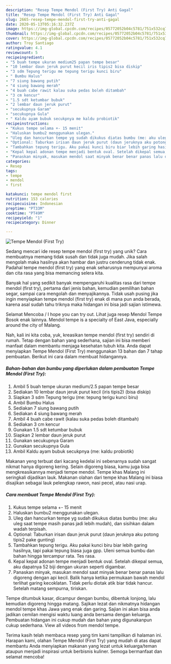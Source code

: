 ```yaml
---
description: "Resep Tempe Mendol (First Try) Anti Gagal"
title: "Resep Tempe Mendol (First Try) Anti Gagal"
slug: 2665-resep-tempe-mendol-first-try-anti-gagal
date: 2020-05-13T05:16:32.237Z
image: https://img-global.cpcdn.com/recipes/05772052b04c5781/751x532cq70/tempe-mendol-first-try-foto-resep-utama.jpg
thumbnail: https://img-global.cpcdn.com/recipes/05772052b04c5781/751x532cq70/tempe-mendol-first-try-foto-resep-utama.jpg
cover: https://img-global.cpcdn.com/recipes/05772052b04c5781/751x532cq70/tempe-mendol-first-try-foto-resep-utama.jpg
author: Troy Santiago
ratingvalue: 4.1
reviewcount: 5
recipeingredient:
- "5 buah tempe ukuran medium25 papan tempe besar"
- "10 lembar daun jeruk purut kecil iris tipis2 bisa diskip"
- "3 sdm Tepung terigu me tepung terigu kunci biru"
- " Bumbu Halus"
- "7 siung bawang putih"
- "4 siung bawang merah"
- "4 buah cabe rawit kalau suka pedas boleh ditambah"
- "3 cm kencur"
- "1.5 sdt ketumbar bubuk"
- "2 lembar daun jeruk purut"
- "secukupnya Garam"
- "secukupnya Gula"
- " Kaldu ayam bubuk secukpnya me kaldu probiotik"
recipeinstructions:
- "Kukus tempe selama +- 15 menit"
- "Haluskan bumbu2 menggunakan ulegan."
- "Uleg dan hancurkan tempe yg sudah dikukus diatas bumbu (me: aku uleg saat tempe masih panas jadi lebih mudah), dan sisihkan dalam wadah terpisah."
- "Optional: Taburkan irisan daun jeruk purut (daun jeruknya aku potong tipis2 pake gunting)"
- "Tambahkan tepung terigu. Aku pakai kunci biru biar lebih garing hasilnya, tapi pakai tepung biasa juga gpp. Uleni semua bumbu dan bahan hingga tercampur rata. Tes rasa."
- "Kepal kepal adonan tempe menjadi bentuk oval. Setelah dikepal semua, aku dapatnya 52 biji dengan ukuran seperti digambar."
- "Panaskan minyak, masukan mendol saat minyak benar benar panas lalu digoreng dengan api kecil. Balik hanya ketika permukaan bawah mendol terlihat garing kecoklatan. Tidak perlu diotak atik biar tidak hancur. Setelah matang sempurna, tiriskan."
categories:
- Resep
tags:
- tempe
- mendol
- first

katakunci: tempe mendol first 
nutrition: 153 calories
recipecuisine: Indonesian
preptime: "PT33M"
cooktime: "PT49M"
recipeyield: "1"
recipecategory: Dinner

---
```



![Tempe Mendol (First Try)](https://img-global.cpcdn.com/recipes/05772052b04c5781/751x532cq70/tempe-mendol-first-try-foto-resep-utama.jpg)

Sedang mencari ide resep tempe mendol (first try) yang unik? Cara membuatnya memang tidak susah dan tidak juga mudah. Jika salah mengolah maka hasilnya akan hambar dan justru cenderung tidak enak. Padahal tempe mendol (first try) yang enak seharusnya mempunyai aroma dan cita rasa yang bisa memancing selera kita.

Banyak hal yang sedikit banyak mempengaruhi kualitas rasa dari tempe mendol (first try), pertama dari jenis bahan, kemudian pemilihan bahan segar, sampai cara mengolah dan menyajikannya. Tidak usah pusing jika ingin menyiapkan tempe mendol (first try) enak di mana pun anda berada, karena asal sudah tahu triknya maka hidangan ini bisa jadi sajian istimewa.

Selamat Mencoba / I hope you can try out. Lihat juga resep Mendol Tempe Bosok enak lainnya. Mendol tempe is a specialty of East Java, especially around the city of Malang.


Nah, kali ini kita coba, yuk, kreasikan tempe mendol (first try) sendiri di rumah. Tetap dengan bahan yang sederhana, sajian ini bisa memberi manfaat dalam membantu menjaga kesehatan tubuh kita. Anda dapat menyiapkan Tempe Mendol (First Try) menggunakan 13 bahan dan 7 tahap pembuatan. Berikut ini cara dalam membuat hidangannya.

<!--inarticleads1-->

##### Bahan-bahan dan bumbu yang diperlukan dalam pembuatan Tempe Mendol (First Try):

1. Ambil 5 buah tempe ukuran medium/2.5 papan tempe besar
1. Sediakan 10 lembar daun jeruk purut kecil (iris tipis2) (bisa diskip)
1. Siapkan 3 sdm Tepung terigu (me: tepung terigu kunci biru)
1. Ambil  Bumbu Halus
1. Sediakan 7 siung bawang putih
1. Sediakan 4 siung bawang merah
1. Ambil 4 buah cabe rawit (kalau suka pedas boleh ditambah)
1. Sediakan 3 cm kencur
1. Gunakan 1.5 sdt ketumbar bubuk
1. Siapkan 2 lembar daun jeruk purut
1. Gunakan secukupnya Garam
1. Gunakan secukupnya Gula
1. Ambil  Kaldu ayam bubuk secukpnya (me: kaldu probiotik)


Makanan yeng terbuat dari kacang kedelai ini sebenarnya sudah sangat nikmat hanya digoreng kering. Selain digoreng biasa, kamu juga bisa mengkreasikannya menjadi tempe mendol. Tempe khas Malang ini seringkali dijadikan lauk. Makanan olahan dari tempe khas Malang ini biasa disajikan sebagai lauk pelengkap rawon, nasi pecel, atau nasi urap. 

<!--inarticleads2-->

##### Cara membuat Tempe Mendol (First Try):

1. Kukus tempe selama +- 15 menit
1. Haluskan bumbu2 menggunakan ulegan.
1. Uleg dan hancurkan tempe yg sudah dikukus diatas bumbu (me: aku uleg saat tempe masih panas jadi lebih mudah), dan sisihkan dalam wadah terpisah.
1. Optional: Taburkan irisan daun jeruk purut (daun jeruknya aku potong tipis2 pake gunting)
1. Tambahkan tepung terigu. Aku pakai kunci biru biar lebih garing hasilnya, tapi pakai tepung biasa juga gpp. Uleni semua bumbu dan bahan hingga tercampur rata. Tes rasa.
1. Kepal kepal adonan tempe menjadi bentuk oval. Setelah dikepal semua, aku dapatnya 52 biji dengan ukuran seperti digambar.
1. Panaskan minyak, masukan mendol saat minyak benar benar panas lalu digoreng dengan api kecil. Balik hanya ketika permukaan bawah mendol terlihat garing kecoklatan. Tidak perlu diotak atik biar tidak hancur. Setelah matang sempurna, tiriskan.


Tempe ditumbuk kasar, dicampur dengan bumbu, dibentuk lonjong, lalu kemudian digoreng hingga matang. Sajikan lezat dan nikmatnya hidangan mendol tempe khas Jawa yang enak dan garing. Sajian ini akan bisa anda jadikan cemilan mengisi waktu luang anda bersama dengan keluarga. Pembuatan hidangan ini cukup mudah dan bahan yang digunakanpun cukup sederhana. View all videos from mendol tempe. 

Terima kasih telah membaca resep yang tim kami tampilkan di halaman ini. Harapan kami, olahan Tempe Mendol (First Try) yang mudah di atas dapat membantu Anda menyiapkan makanan yang lezat untuk keluarga/teman ataupun menjadi inspirasi untuk berbisnis kuliner. Semoga bermanfaat dan selamat mencoba!
